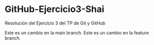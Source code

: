 # GitHub-Ejercicio3-Shai
Resolución del Ejercicio 3 del TP de Git y GitHub

Este es un cambio en la main branch.
Este es un cambio en la feature branch.
